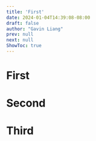 ```yaml
---
title: 'First'
date: 2024-01-04T14:39:08-08:00
draft: false
author: "Gavin Liang"
prev: null
next: null
ShowToc: true
---
```


# First

# Second

# Third
